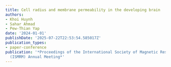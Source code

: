 ```yaml
---
title: Cell radius and membrane permeability in the developing brain
authors:
- Khoi Huynh
- Sahar Ahmad
- Pew-Thian Yap
date: '2024-01-01'
publishDate: '2025-07-22T22:53:54.585017Z'
publication_types:
- paper-conference
publication: '*Proceedings of the International Society of Magnetic Resonance in Medicine
  (ISMRM) Annual Meeting*'
---
```

